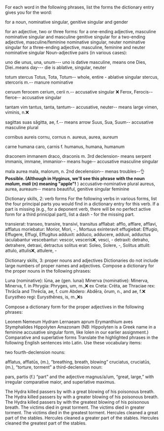 For each word in the following phrases, list the forms the dictionary entry gives you for the word:

for a noun, nominative singular, genitive singular and gender

for an adjective, two or three forms:
for a one-ending adjective, masculine nominative singular and masculine genitive singular
for a two-ending adjective, masculine/feminine nominative singular, neuter nominative singular
for a three-ending adjective, masculine, feminine and neuter nominative singular
Noun-adjective pairs (in various cases):

uno die
unus, una, unum--- uno is dative masculine, means one 
Dies, Diei..means day--- die is ablative, singular, neuter

totum stercus
Totus, Tota, Totum-- whole, entire - ablative singular 
stercus, stercoris m.-- manure nominative

ceruum ferocem
cerium, cerii n.-- accusative singular ❌
Ferox, Ferocis-- fierce-- accusative singular 

tantam vim
tantus, tanta, tantum-- accusative, neuter-- means large 
vimen, viminis, n.❌ 

sagittas suas
săgitta, ae, f.-- means arrow
Suus, Sua, Suum-- accusative masculine plural 

cornibus aureis
cornu, cornus n.
aureus, aurea, aureum

carne humana
caro, carnis f. 
humanus, humana, humanum 

draconem immanem
draco, draconis m. 3rd declension- means serpent 
immanis, immane, immanior-- means huge-- accusative masculine singular 

mala aurea
mala, malorum, n. 2nd decelension-- menas troubles--👌 **Possible. (Although in Hyginus, we'll see this phrase with the noun *malum, mali* (n) meaning "apple"!** ) accusative-nominative plural 
aureus, aurea, aureaum-- means beautiful, genitive singular feminine

Dictionary skills, 2: verb forms
For the following verbs in various forms, list the four principal parts you would find in a dictionary entry for this verb. If a part is missing (e.g., for a deponent verb, there will be no perfect active form for a third prinicipal part), list a dash - for the missing part.

transierat: transeo, transire, transivi, transitus
afflabat: afflo, afflare, afflavi, afflatus
moriebatur: Morior, Mori, - , Mortuus
exinteravit
effugiebat: Effugio, Effugere, Effugi, Effugitus
adduxit: adduco, adducere, adduxi, adductus
iaculabantur
vescebantur: vescor, vesceris❌, vesci, - 
detraxit: detraho, detrahere, detraxi, detractus
solitus erat: Soleo, Solere, -, Solitus
attulit: attulo, attulis❌, attulere, -

Dictionary skills, 3: proper nouns and adjectives
Dictionaries do not include large numbers of proper names and adjectives. Compose a dictionary for the proper nouns in the following phrases:

Luna (nominative): lūna, ae (gen. lunai)
Minerva (nominative): Minerva, Minerva, f. 
in Phrygia: Phryges, um, m.,❌
ex Creta: Crēta, ae
Thraciae rex: Thrācĭa and Thrēcĭa, ae, f.
cum Abdero: Abdēra, ōrum, n., and ae, f.❌
Eurystheo regi: Eurysthĕnes, is, m.,❌s

Compose a dictionary form for the proper adjectives in the following phrases:

Leonem Nemeum
Hydram Lernaeam
aprum Erymanthium
aves Stymphalides
Hippolyten Amazonam (NB: Hippolyten is a Greek name in a feminine accusative singular form, like Iolen in our earlier assignment.)
Comparative and superlative forms
Translate the highlighted phrases in the following English sentences into Latin. Use these vocabulary items:

two fourth-declension nouns:

afflatus, afflatūs, (m.), “breathing, breath, blowing”
cruciatus, cruciatūs, (m.), “torture, torment”
a third-declension noun:

pars, partis (f.) “part”
and the adjective magnus/a/um, “great, large,” with irregular comparative maior, and superlative maximus.

The Hydra killed passers by with a great blowing of his poisonous breath.
The Hydra killed passers by with a greater blowing of his poisonous breath.
The Hydra killed passers by with the greatest blowing of his poisonous breath.
The victims died in great torment.
The victims died in greater torment.
The victims died in the greatest torment.
Hercules cleaned a great part of the stables.
Hercules cleaned a greater part of the stables.
Hercules cleaned the greatest part of the stables.

